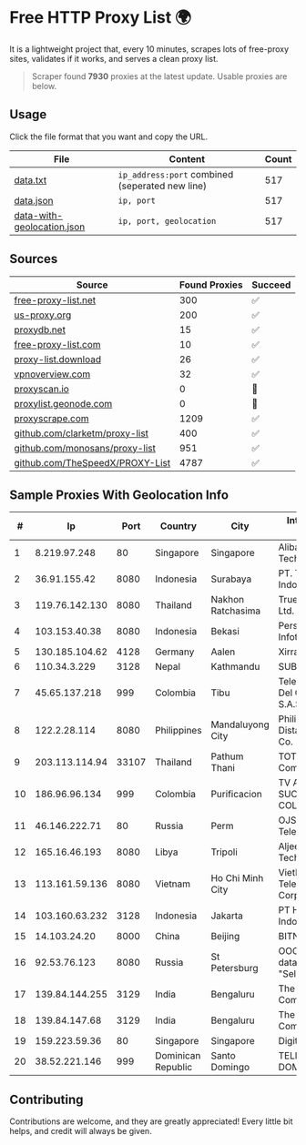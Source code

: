 
# Free HTTP Proxy List 🌍

It is a lightweight project that, every 10 minutes, scrapes lots of free-proxy sites, validates if it works, and serves a clean proxy list.


> Scraper found **7930** proxies at the latest update. Usable proxies are below.

## Usage

Click the file format that you want and copy the URL.


|File|Content|Count|
|----|-------|-----|
|[data.txt](https://raw.githubusercontent.com/themiralay/Proxy-List-World/master/data.txt)|`ip_address:port` combined (seperated new line)|517|
|[data.json](https://raw.githubusercontent.com/themiralay/Proxy-List-World/master/data.json)|`ip, port`|517|
|[data-with-geolocation.json](https://raw.githubusercontent.com/themiralay/Proxy-List-World/master/data-with-geolocation.json)|`ip, port, geolocation`|517|

## Sources

|Source|Found Proxies|Succeed|
|------|-------------|-------|
|[free-proxy-list.net](https://free-proxy-list.net)|300|✅|
|[us-proxy.org](https://www.us-proxy.org)|200|✅|
|[proxydb.net](http://proxydb.net)|15|✅|
|[free-proxy-list.com](https://free-proxy-list.com/?page=&port=&type%5B%5D=http&type%5B%5D=https&up_time=0&search=Search)|10|✅|
|[proxy-list.download](https://www.proxy-list.download/HTTP)|26|✅|
|[vpnoverview.com](https://vpnoverview.com/privacy/anonymous-browsing/free-proxy-servers)|32|✅|
|[proxyscan.io](https://www.proxyscan.io)|0|🚫|
|[proxylist.geonode.com](https://proxylist.geonode.com/api/proxy-list?limit=300&page=1&sort_by=lastChecked&sort_type=desc&protocols=http,https)|0|🚫|
|[proxyscrape.com](https://api.proxyscrape.com/v2/?request=displayproxies&protocol=http&timeout=10000&country=all&ssl=all&anonymity=all)|1209|✅|
|[github.com/clarketm/proxy-list](https://raw.githubusercontent.com/clarketm/proxy-list/master/proxy-list-raw.txt)|400|✅|
|[github.com/monosans/proxy-list](https://raw.githubusercontent.com/monosans/proxy-list/main/proxies/http.txt)|951|✅|
|[github.com/TheSpeedX/PROXY-List](https://raw.githubusercontent.com/TheSpeedX/PROXY-List/master/http.txt)|4787|✅|


## Sample Proxies With Geolocation Info

|#|Ip|Port|Country|City|Internet Service Provider|
|-|--|----|-------|----|-------------------------|
|1|8.219.97.248|80|Singapore|Singapore|Alibaba (US) Technology Co., Ltd.|
|2|36.91.155.42|8080|Indonesia|Surabaya|PT. Telekomunikasi Indonesia|
|3|119.76.142.130|8080|Thailand|Nakhon Ratchasima|True Internet Co., Ltd.|
|4|103.153.40.38|8080|Indonesia|Bekasi|Persada Nayaka Infotama|
|5|130.185.104.62|4128|Germany|Aalen|Xirra GmbH|
|6|110.34.3.229|3128|Nepal|Kathmandu|SUBISU C7|
|7|45.65.137.218|999|Colombia|Tibu|Telecomunicaciones Del Catatumbo S.A.S|
|8|122.2.28.114|8080|Philippines|Mandaluyong City|Philippine Long Distance Telephone Co.|
|9|203.113.114.94|33107|Thailand|Pathum Thani|TOT Public Company Limited|
|10|186.96.96.134|999|Colombia|Purificacion|TV AZTECA SUCURSAL COLOMBIA|
|11|46.146.222.71|80|Russia|Perm|OJSC "ER-Telecom" Perm'|
|12|165.16.46.193|8080|Libya|Tripoli|Aljeel Aljadeed For Technology|
|13|113.161.59.136|8080|Vietnam|Ho Chi Minh City|VietNam Post and Telecom Corporation|
|14|103.160.63.232|3128|Indonesia|Jakarta|PT Herza Digital Indonesia|
|15|14.103.24.20|8000|China|Beijing|BITNET|
|16|92.53.76.123|8080|Russia|St Petersburg|OOO "Network of data-centers "Selectel"|
|17|139.84.144.255|3129|India|Bengaluru|The Constant Company, LLC|
|18|139.84.147.68|3129|India|Bengaluru|The Constant Company, LLC|
|19|159.223.59.36|80|Singapore|Singapore|DigitalOcean, LLC|
|20|38.52.221.146|999|Dominican Republic|Santo Domingo|TELECABLE DOMINICANO, S.A.|



## Contributing

Contributions are welcome, and they are greatly appreciated! Every
little bit helps, and credit will always be given.

